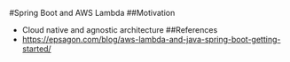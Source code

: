 #Spring Boot and AWS Lambda
##Motivation
* Cloud native and agnostic architecture
##References
* https://epsagon.com/blog/aws-lambda-and-java-spring-boot-getting-started/
